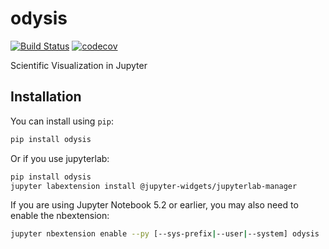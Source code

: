 
# odysis

[![Build Status](https://travis-ci.org/martinRenou/odysis.svg?branch=master)](https://travis-ci.org/martinRenou/odysis)
[![codecov](https://codecov.io/gh/martinRenou/odysis/branch/master/graph/badge.svg)](https://codecov.io/gh/martinRenou/odysis)


Scientific Visualization in Jupyter

## Installation

You can install using `pip`:

```bash
pip install odysis
```

Or if you use jupyterlab:

```bash
pip install odysis
jupyter labextension install @jupyter-widgets/jupyterlab-manager
```

If you are using Jupyter Notebook 5.2 or earlier, you may also need to enable
the nbextension:
```bash
jupyter nbextension enable --py [--sys-prefix|--user|--system] odysis
```

